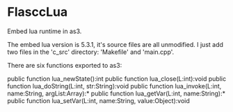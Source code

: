 # FlasccLua
Embed lua runtime in as3.

The embed lua version is 5.3.1, it's source files are all unmodified.
I just add two files in the 'c_src' directory: 'Makefile' and 'main.cpp'.

There are six functions exported to as3:

public function lua_newState():int
public function lua_close(L:int):void
public function lua_doString(L:int, str:String):void
public function lua_invoke(L:int, name:String, argList:Array):*
public function lua_getVar(L:int, name:String):*
public function lua_setVar(L:int, name:String, value:Object):void
